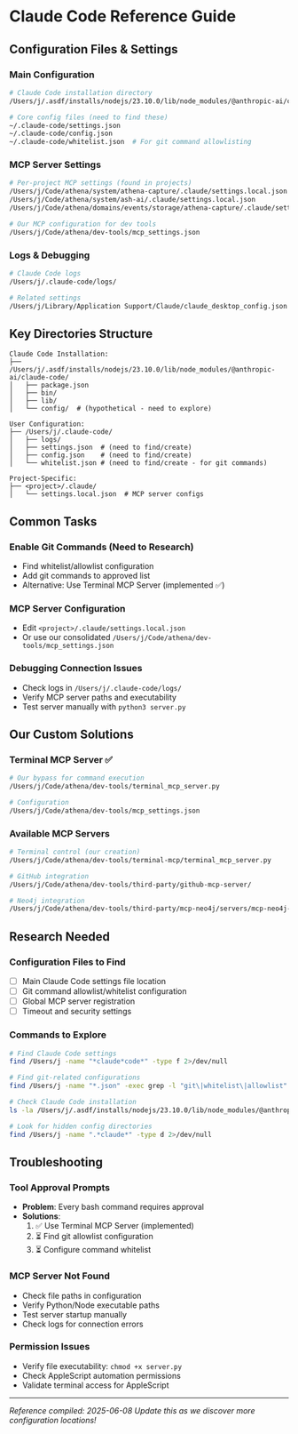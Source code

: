 # Claude Code Reference Guide

## Configuration Files & Settings

### Main Configuration
```bash
# Claude Code installation directory
/Users/j/.asdf/installs/nodejs/23.10.0/lib/node_modules/@anthropic-ai/claude-code/

# Core config files (need to find these)
~/.claude-code/settings.json
~/.claude-code/config.json
~/.claude-code/whitelist.json  # For git command allowlisting
```

### MCP Server Settings
```bash
# Per-project MCP settings (found in projects)
/Users/j/Code/athena/system/athena-capture/.claude/settings.local.json
/Users/j/Code/athena/system/ash-ai/.claude/settings.local.json
/Users/j/Code/athena/domains/events/storage/athena-capture/.claude/settings.local.json

# Our MCP configuration for dev tools
/Users/j/Code/athena/dev-tools/mcp_settings.json
```

### Logs & Debugging
```bash
# Claude Code logs
/Users/j/.claude-code/logs/

# Related settings
/Users/j/Library/Application Support/Claude/claude_desktop_config.json  # Claude Desktop (not Code)
```

## Key Directories Structure

```
Claude Code Installation:
├── /Users/j/.asdf/installs/nodejs/23.10.0/lib/node_modules/@anthropic-ai/claude-code/
│   ├── package.json
│   ├── bin/
│   ├── lib/
│   └── config/  # (hypothetical - need to explore)

User Configuration:
├── /Users/j/.claude-code/
│   ├── logs/
│   ├── settings.json  # (need to find/create)
│   ├── config.json    # (need to find/create)
│   └── whitelist.json # (need to find/create - for git commands)

Project-Specific:
├── <project>/.claude/
│   └── settings.local.json  # MCP server configs
```

## Common Tasks

### Enable Git Commands (Need to Research)
- Find whitelist/allowlist configuration
- Add git commands to approved list
- Alternative: Use Terminal MCP Server (implemented ✅)

### MCP Server Configuration
- Edit `<project>/.claude/settings.local.json`
- Or use our consolidated `/Users/j/Code/athena/dev-tools/mcp_settings.json`

### Debugging Connection Issues
- Check logs in `/Users/j/.claude-code/logs/`
- Verify MCP server paths and executability
- Test server manually with `python3 server.py`

## Our Custom Solutions

### Terminal MCP Server ✅
```bash
# Our bypass for command execution
/Users/j/Code/athena/dev-tools/terminal_mcp_server.py

# Configuration
/Users/j/Code/athena/dev-tools/mcp_settings.json
```

### Available MCP Servers
```bash
# Terminal control (our creation)
/Users/j/Code/athena/dev-tools/terminal-mcp/terminal_mcp_server.py

# GitHub integration
/Users/j/Code/athena/dev-tools/third-party/github-mcp-server/

# Neo4j integration
/Users/j/Code/athena/dev-tools/third-party/mcp-neo4j/servers/mcp-neo4j-cypher/
```

## Research Needed

### Configuration Files to Find
- [ ] Main Claude Code settings file location
- [ ] Git command allowlist/whitelist configuration
- [ ] Global MCP server registration
- [ ] Timeout and security settings

### Commands to Explore
```bash
# Find Claude Code settings
find /Users/j -name "*claude*code*" -type f 2>/dev/null

# Find git-related configurations
find /Users/j -name "*.json" -exec grep -l "git\|whitelist\|allowlist" {} \; 2>/dev/null

# Check Claude Code installation
ls -la /Users/j/.asdf/installs/nodejs/23.10.0/lib/node_modules/@anthropic-ai/claude-code/

# Look for hidden config directories
find /Users/j -name ".*claude*" -type d 2>/dev/null
```

## Troubleshooting

### Tool Approval Prompts
- **Problem**: Every bash command requires approval
- **Solutions**: 
  1. ✅ Use Terminal MCP Server (implemented)
  2. ⏳ Find git allowlist configuration
  3. ⏳ Configure command whitelist

### MCP Server Not Found
- Check file paths in configuration
- Verify Python/Node executable paths
- Test server startup manually
- Check logs for connection errors

### Permission Issues
- Verify file executability: `chmod +x server.py`
- Check AppleScript automation permissions
- Validate terminal access for AppleScript

---
*Reference compiled: 2025-06-08*
*Update this as we discover more configuration locations!*